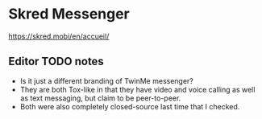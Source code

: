 # Skred Messenger

https://skred.mobi/en/accueil/

## Editor TODO notes

* Is it just a different branding of TwinMe messenger?
* They are both Tox-like in that they have video and voice calling as well as text messaging, but claim to be peer-to-peer.
* Both were also completely closed-source last time that I checked.

